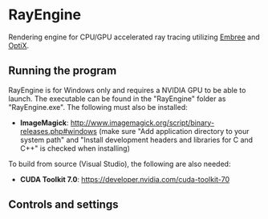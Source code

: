 # RayEngine
Rendering engine for CPU/GPU accelerated ray tracing utilizing [Embree](https://embree.github.io/) and [OptiX](https://developer.nvidia.com/optix).

## Running the program
RayEngine is for Windows only and requires a NVIDIA GPU to be able to launch. The executable can be found in the "RayEngine" folder as "RayEngine.exe". The following must also be installed:
* **ImageMagick**: http://www.imagemagick.org/script/binary-releases.php#windows (make sure "Add application directory to your system path" and "Install development headers and libraries for C and C++" is checked when installing)

To build from source (Visual Studio), the following are also needed:
* **CUDA Toolkit 7.0**: https://developer.nvidia.com/cuda-toolkit-70

## Controls and settings

